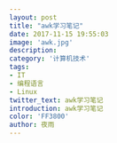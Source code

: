 ```yaml
---
layout: post
title: "awk学习笔记"
date: 2017-11-15 19:55:03
image: 'awk.jpg'
description: 
category: '计算机技术'
tags:
- IT
- 编程语言
- Linux
twitter_text: awk学习笔记
introduction: awk学习笔记
color: 'FF3800'
author: 夜雨
---
```


